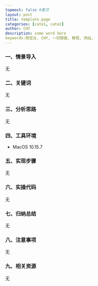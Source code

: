 ```yaml
---
topmost: false #置顶
layout: post
title: template page
categories: [cate1, cate2]
author: CHY
description: some word here 
keywords:陈宏业, CHY, 一切随猿, 教程, 网站,
---
```


### 一、情景导入
无

### 二、关键词
无

### 三、分析思路
无

### 四、工具环境
+ MacOS 10.15.7

### 五、实现步骤
无

### 六、实操代码
无

### 七、归纳总结
无

### 八、注意事项
无

### 九、相关资源
无
